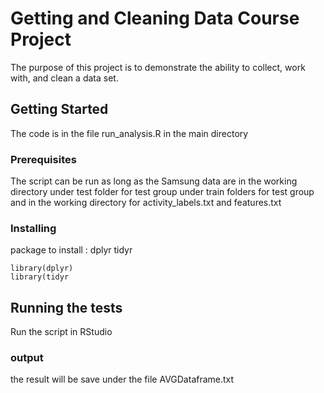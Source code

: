# Getting and Cleaning Data Course Project

The purpose of this project is to demonstrate the ability to collect, work with, and clean a data set.

## Getting Started

The code is in the file run_analysis.R in the main directory 

### Prerequisites

The script can be run as long as the Samsung data are in the working directory 
under test folder for test group
under train folders for test group
and in the working directory for  activity_labels.txt and features.txt

### Installing
package to install :
dplyr
tidyr

```
library(dplyr)
library(tidyr
```

## Running the tests

Run the script in RStudio



### output

the result will be save under the file 
AVGDataframe.txt

